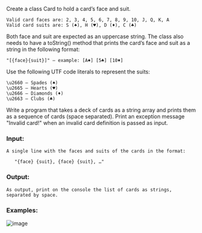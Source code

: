 Create a class Card to hold a card’s face and suit.

	Valid card faces are: 2, 3, 4, 5, 6, 7, 8, 9, 10, J, Q, K, A
	Valid card suits are: S (♠), H (♥), D (♦), C (♣)

Both face and suit are expected as an uppercase string. The class also needs to have a toString() method that prints the card’s face and suit as a string in the following format:

	"[{face}{suit}]" – example: [A♠] [5♣] [10♦]

Use the following UTF code literals to represent the suits:

	\u2660 – Spades (♠)
	\u2665 – Hearts (♥)
	\u2666 – Diamonds (♦)
	\u2663 – Clubs (♣)

Write a program that takes a deck of cards as a string array and prints them as a sequence of cards (space separated). Print an exception message "Invalid card!" when an invalid card definition is passed as input.

### Input:

	A single line with the faces and suits of the cards in the format:

	   "{face} {suit}, {face} {suit}, …"

### Output:

	As output, print on the console the list of cards as strings, separated by space.

### Examples:

![image](https://user-images.githubusercontent.com/45227327/224511663-537c9d54-3666-4b1f-bb32-7ab811429229.png)

